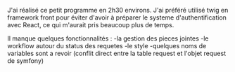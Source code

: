 J'ai réalisé ce petit programme en 2h30 environs. 
J'ai préféré utilisé twig en framework front pour éviter d'avoir à préparer le systeme d'authentification avec React, ce qui m'aurait pris beaucoup plus de temps.

Il manque quelques fonctionnalités : 
  -la gestion des pieces jointes
  -le workflow autour du status des requetes
  -le style
  -quelques noms de variables sont a revoir (conflit direct entre la table request et l'objet request de symfony)
